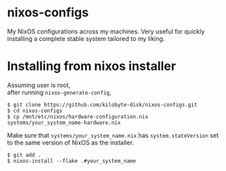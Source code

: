 # nixos-configs

My NixOS configurations across my machines.
Very useful for quickly installing a complete stable system tailored to my liking.

# Installing from nixos installer
Assuming user is root,<br>
after running ```nixos-generate-config```,<br>
```
$ git clone https://github.com/kilobyte-disk/nixos-configs.git
$ cd nixos-configs
$ cp /mnt/etc/nixos/hardware-configuration.nix systems/your_system_name-hardware.nix
```

Make sure that ```systems/your_system_name.nix``` has ```system.stateVersion``` set to the same version of NixOS as the installer.
<br>

```
$ git add .
$ nixos-install --flake .#your_system_name
```
